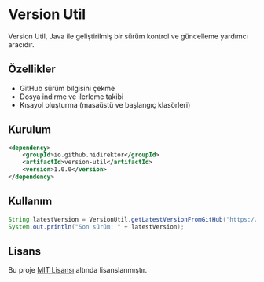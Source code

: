 # Version Util

Version Util, Java ile geliştirilmiş bir sürüm kontrol ve güncelleme yardımcı aracıdır.

## Özellikler
- GitHub sürüm bilgisini çekme
- Dosya indirme ve ilerleme takibi
- Kısayol oluşturma (masaüstü ve başlangıç klasörleri)

## Kurulum

```xml
<dependency>
    <groupId>io.github.hidirektor</groupId>
    <artifactId>version-util</artifactId>
    <version>1.0.0</version>
</dependency>
```

## Kullanım
```java
String latestVersion = VersionUtil.getLatestVersionFromGitHub("https://github.com/user/repo/releases/latest");
System.out.println("Son sürüm: " + latestVersion);
```

## Lisans
Bu proje [MIT Lisansı](LICENSE) altında lisanslanmıştır.